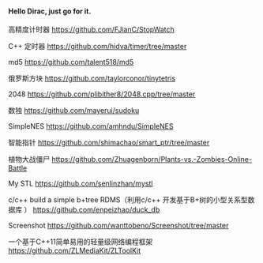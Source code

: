 <!--
### Hi there 👋
-->
#### Hello Dirac, just go for it.






高精度计时器
https://github.com/FJianC/StopWatch


C++ 定时器
https://github.com/hidva/timer/tree/master


md5
https://github.com/talent518/md5


俄罗斯方块
https://github.com/taylorconor/tinytetris


2048
https://github.com/plibither8/2048.cpp/tree/master


数独
https://github.com/mayerui/sudoku


SimpleNES
https://github.com/amhndu/SimpleNES


智能指针
https://github.com/shimachao/smart_ptr/tree/master


植物大战僵尸
https://github.com/Zhuagenborn/Plants-vs.-Zombies-Online-Battle


My STL
https://github.com/senlinzhan/mystl


c/c++ build a simple b+tree RDMS（利用c/c++ 开发基于B+树的小型关系型数据库 ）
https://github.com/enpeizhao/duck_db


Screenshot
https://github.com/wanttobeno/Screenshot/tree/master


一个基于C++11简单易用的轻量级网络编程框架
https://github.com/ZLMediaKit/ZLToolKit








<!--
**xiaohai1234/xiaohai1234** is a ✨ _special_ ✨ repository because its `README.md` (this file) appears on your GitHub profile.

Here are some ideas to get you started:

- 🔭 I’m currently working on ...
- 🌱 I’m currently learning ...
- 👯 I’m looking to collaborate on ...
- 🤔 I’m looking for help with ...
- 💬 Ask me about ...
- 📫 How to reach me: ...
- 😄 Pronouns: ...
- ⚡ Fun fact: ...
-->
